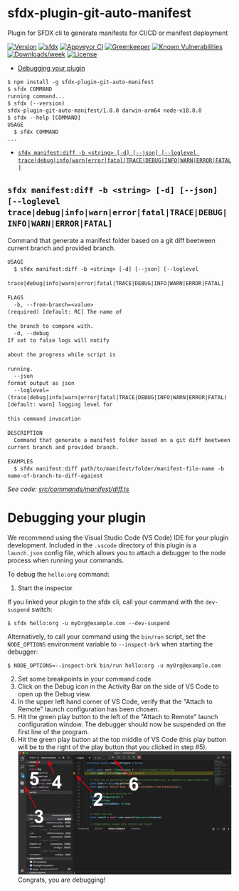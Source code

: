 sfdx-plugin-git-auto-manifest
=============================

Plugin for SFDX cli to generate manifests for CI/CD or manifest deployment

[![Version](https://img.shields.io/npm/v/sfdx-plugin-git-auto-manifest.svg)](https://npmjs.org/package/sfdx-plugin-git-auto-manifest)
[![sfdx](https://img.shields.io/badge/cli-sfdx-brightgreen.svg)](https://developer.salesforce.com/tools/sfdxcli)
[![Appveyor CI](https://ci.appveyor.com/api/projects/status/github/Hendroix/sfdx-plugin-git-auto-manifest?branch=master&svg=true)](https://ci.appveyor.com/project/heroku/sfdx-plugin-git-auto-manifest/branch/master)
[![Greenkeeper](https://badges.greenkeeper.io/Hendroix/sfdx-plugin-git-auto-manifest.svg)](https://greenkeeper.io/)
[![Known Vulnerabilities](https://snyk.io/test/github/Hendroix/sfdx-plugin-git-auto-manifest/badge.svg)](https://snyk.io/test/github/Hendroix/sfdx-plugin-git-auto-manifest)
[![Downloads/week](https://img.shields.io/npm/dw/sfdx-plugin-git-auto-manifest.svg)](https://npmjs.org/package/sfdx-plugin-git-auto-manifest)
[![License](https://img.shields.io/npm/l/sfdx-plugin-git-auto-manifest.svg)](https://github.com/Hendroix/sfdx-plugin-git-auto-manifest/blob/master/package.json)

<!-- toc -->
* [Debugging your plugin](#debugging-your-plugin)
<!-- tocstop -->
<!-- install -->
<!-- usage -->
```sh-session
$ npm install -g sfdx-plugin-git-auto-manifest
$ sfdx COMMAND
running command...
$ sfdx (--version)
sfdx-plugin-git-auto-manifest/1.0.0 darwin-arm64 node-v18.8.0
$ sfdx --help [COMMAND]
USAGE
  $ sfdx COMMAND
...
```
<!-- usagestop -->
<!-- commands -->
* [`sfdx manifest:diff -b <string> [-d] [--json] [--loglevel trace|debug|info|warn|error|fatal|TRACE|DEBUG|INFO|WARN|ERROR|FATAL]`](#sfdx-manifestdiff--b-string--d---json---loglevel-tracedebuginfowarnerrorfataltracedebuginfowarnerrorfatal)

## `sfdx manifest:diff -b <string> [-d] [--json] [--loglevel trace|debug|info|warn|error|fatal|TRACE|DEBUG|INFO|WARN|ERROR|FATAL]`

Command that generate a manifest folder based on a git diff beetween current branch and provided branch.

```
USAGE
  $ sfdx manifest:diff -b <string> [-d] [--json] [--loglevel
    trace|debug|info|warn|error|fatal|TRACE|DEBUG|INFO|WARN|ERROR|FATAL]

FLAGS
  -b, --from-branch=<value>                                                         (required) [default: RC] The name of
                                                                                    the branch to compare with.
  -d, --debug                                                                       If set to false logs will notify
                                                                                    about the progress while script is
                                                                                    running.
  --json                                                                            format output as json
  --loglevel=(trace|debug|info|warn|error|fatal|TRACE|DEBUG|INFO|WARN|ERROR|FATAL)  [default: warn] logging level for
                                                                                    this command invocation

DESCRIPTION
  Command that generate a manifest folder based on a git diff beetween current branch and provided branch.

EXAMPLES
  $ sfdx manifest:diff path/to/manifest/folder/manifest-file-name -b name-of-branch-to-diff-against
```

_See code: [src/commands/manifest/diff.ts](https://github.com/Hendroix/sfdx-plugin-git-auto-manifest/blob/v1.0.0/src/commands/manifest/diff.ts)_
<!-- commandsstop -->
<!-- debugging-your-plugin -->
# Debugging your plugin
We recommend using the Visual Studio Code (VS Code) IDE for your plugin development. Included in the `.vscode` directory of this plugin is a `launch.json` config file, which allows you to attach a debugger to the node process when running your commands.

To debug the `hello:org` command: 
1. Start the inspector
  
If you linked your plugin to the sfdx cli, call your command with the `dev-suspend` switch: 
```sh-session
$ sfdx hello:org -u myOrg@example.com --dev-suspend
```
  
Alternatively, to call your command using the `bin/run` script, set the `NODE_OPTIONS` environment variable to `--inspect-brk` when starting the debugger:
```sh-session
$ NODE_OPTIONS=--inspect-brk bin/run hello:org -u myOrg@example.com
```

2. Set some breakpoints in your command code
3. Click on the Debug icon in the Activity Bar on the side of VS Code to open up the Debug view.
4. In the upper left hand corner of VS Code, verify that the "Attach to Remote" launch configuration has been chosen.
5. Hit the green play button to the left of the "Attach to Remote" launch configuration window. The debugger should now be suspended on the first line of the program. 
6. Hit the green play button at the top middle of VS Code (this play button will be to the right of the play button that you clicked in step #5).
<br><img src=".images/vscodeScreenshot.png" width="480" height="278"><br>
Congrats, you are debugging!
